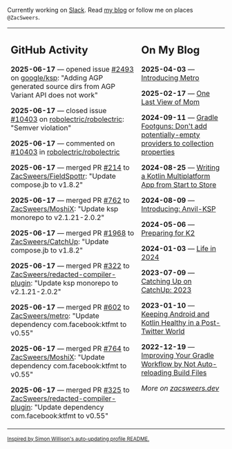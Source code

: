 Currently working on [Slack](https://slack.com/). Read [my blog](https://zacsweers.dev/) or follow me on places `@ZacSweers`.

<table><tr><td valign="top" width="60%">

## GitHub Activity
<!-- githubActivity starts -->
**2025-06-17** — opened issue [#2493](https://github.com/google/ksp/issues/2493) on [google/ksp](https://github.com/google/ksp): "Adding AGP generated source dirs from AGP Variant API does not work"

**2025-06-17** — closed issue [#10403](https://github.com/robolectric/robolectric/issues/10403) on [robolectric/robolectric](https://github.com/robolectric/robolectric): "Semver violation"

**2025-06-17** — commented on [#10403](https://github.com/robolectric/robolectric/issues/10403#issuecomment-2980829385) in [robolectric/robolectric](https://github.com/robolectric/robolectric)

**2025-06-17** — merged PR [#214](https://github.com/ZacSweers/FieldSpottr/pull/214) to [ZacSweers/FieldSpottr](https://github.com/ZacSweers/FieldSpottr): "Update compose.jb to v1.8.2"

**2025-06-17** — merged PR [#762](https://github.com/ZacSweers/MoshiX/pull/762) to [ZacSweers/MoshiX](https://github.com/ZacSweers/MoshiX): "Update ksp monorepo to v2.1.21-2.0.2"

**2025-06-17** — merged PR [#1968](https://github.com/ZacSweers/CatchUp/pull/1968) to [ZacSweers/CatchUp](https://github.com/ZacSweers/CatchUp): "Update compose.jb to v1.8.2"

**2025-06-17** — merged PR [#322](https://github.com/ZacSweers/redacted-compiler-plugin/pull/322) to [ZacSweers/redacted-compiler-plugin](https://github.com/ZacSweers/redacted-compiler-plugin): "Update ksp monorepo to v2.1.21-2.0.2"

**2025-06-17** — merged PR [#602](https://github.com/ZacSweers/metro/pull/602) to [ZacSweers/metro](https://github.com/ZacSweers/metro): "Update dependency com.facebook:ktfmt to v0.55"

**2025-06-17** — merged PR [#764](https://github.com/ZacSweers/MoshiX/pull/764) to [ZacSweers/MoshiX](https://github.com/ZacSweers/MoshiX): "Update dependency com.facebook:ktfmt to v0.55"

**2025-06-17** — merged PR [#325](https://github.com/ZacSweers/redacted-compiler-plugin/pull/325) to [ZacSweers/redacted-compiler-plugin](https://github.com/ZacSweers/redacted-compiler-plugin): "Update dependency com.facebook:ktfmt to v0.55"
<!-- githubActivity ends -->
</td><td valign="top" width="40%">

## On My Blog
<!-- blog starts -->
**2025-04-03** — [Introducing Metro](https://www.zacsweers.dev/introducing-metro/)

**2025-02-17** — [One Last View of Mom](https://www.zacsweers.dev/one-last-view-of-mom/)

**2024-09-11** — [Gradle Footguns: Don't add potentially-empty providers to collection properties](https://www.zacsweers.dev/gradle-footgun-adding-empty-providers-to-collection-properties/)

**2024-08-25** — [Writing a Kotlin Multiplatform App from Start to Store](https://www.zacsweers.dev/writing-a-kotlin-multiplatform-app-from-start-to-store/)

**2024-08-09** — [Introducing: Anvil-KSP](https://www.zacsweers.dev/introducing-anvil-ksp/)

**2024-05-06** — [Preparing for K2](https://www.zacsweers.dev/preparing-for-k2/)

**2024-01-03** — [Life in 2024](https://www.zacsweers.dev/life-in-2024/)

**2023-07-09** — [Catching Up on CatchUp: 2023](https://www.zacsweers.dev/catching-up-on-catchup-2023/)

**2023-01-10** — [Keeping Android and Kotlin Healthy in a Post-Twitter World](https://www.zacsweers.dev/keeping-android-healthy/)

**2022-12-19** — [Improving Your Gradle Workflow by Not Auto-reloading Build Files](https://www.zacsweers.dev/improving-your-workflow-by-not-auto-reloading-build-files/)
<!-- blog ends -->
_More on [zacsweers.dev](https://zacsweers.dev/)_
</td></tr></table>

<sub><a href="https://simonwillison.net/2020/Jul/10/self-updating-profile-readme/">Inspired by Simon Willison's auto-updating profile README.</a></sub>